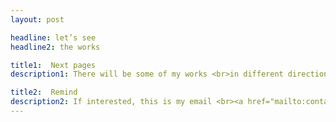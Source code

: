 ```yaml
---
layout: post

headline: let’s see 
headline2: the works

title1:  Next pages
description1: There will be some of my works <br>in different directions.

title2:  Remind
description2: If interested, this is my email <br><a href="mailto:contact@razmadze.ge" target="_blank">contact@razmadze.ge</a>
---
```

